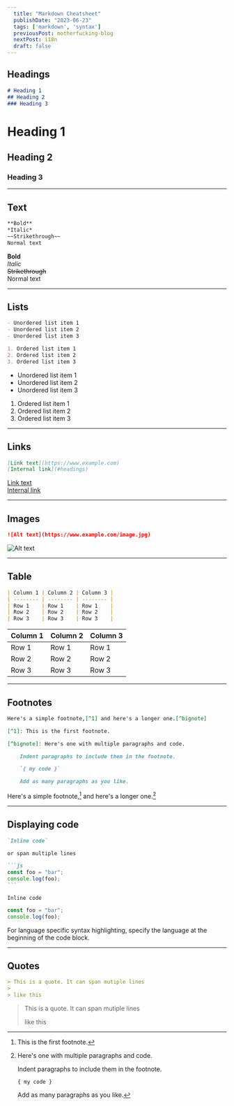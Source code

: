 ```yaml
---
  title: "Markdown Cheatsheet"
  publishDate: "2023-06-23"
  tags: ['markdown', 'syntax']
  previousPost: motherfucking-blog
  nextPost: i18n
  draft: false
---
```


## Headings

```md
# Heading 1
## Heading 2
### Heading 3
```

# Heading 1

## Heading 2

### Heading 3

---

## Text

```md
**Bold**
*Italic*
~~Strikethrough~~
Normal text
```

**Bold**\
*Italic*\
~~Strikethrough~~\
Normal text

---

## Lists

```md
- Unordered list item 1
- Unordered list item 2
- Unordered list item 3

1. Ordered list item 1
2. Ordered list item 2
3. Ordered list item 3
```

- Unordered list item 1
- Unordered list item 2
- Unordered list item 3

1. Ordered list item 1
2. Ordered list item 2
3. Ordered list item 3

---

## Links

```md
[Link text](https://www.example.com)
[Internal link](#headings)
```

[Link text](https://www.youtube.com/watch?v=dQw4w9WgXcQ)\
[Internal link](#headings)

---

## Images

```md
![Alt text](https://www.example.com/image.jpg)
```

![Alt text](https://i.guim.co.uk/img/media/3aab8a0699616ac94346c05f667b40844e46322f/0_123_5616_3432/master/5616.jpg?width=700&quality=85&auto=format&fit=max&s=a476da702aff265ce6f586be1412b1e1)

---

## Table

```md
| Column 1 | Column 2 | Column 3 |
| -------- | -------- | -------- |
| Row 1    | Row 1    | Row 1    |
| Row 2    | Row 2    | Row 2    |
| Row 3    | Row 3    | Row 3    |
```

| Column 1 | Column 2 | Column 3 |
| -------- | -------- | -------- |
| Row 1    | Row 1    | Row 1    |
| Row 2    | Row 2    | Row 2    |
| Row 3    | Row 3    | Row 3    |

---

## Footnotes

```md
Here's a simple footnote,[^1] and here's a longer one.[^bignote]

[^1]: This is the first footnote.

[^bignote]: Here's one with multiple paragraphs and code.

    Indent paragraphs to include them in the footnote.

    `{ my code }`

    Add as many paragraphs as you like.
```

Here's a simple footnote,[^1] and here's a longer one.[^bignote]

[^1]: This is the first footnote.

[^bignote]: Here's one with multiple paragraphs and code.

    Indent paragraphs to include them in the footnote.

    `{ my code }`

    Add as many paragraphs as you like.

---

## Displaying code

````md
`Inline code`

or span multiple lines

```js
const foo = "bar";
console.log(foo);
```
````

`Inline code`

```js
const foo = "bar";
console.log(foo);
```

For language specific syntax highlighting, specify the language at the beginning of the code block.

---

## Quotes

```md
> This is a quote. It can span mutiple lines
>
> like this
```

> This is a quote. It can span mutiple lines
> 
> like this
